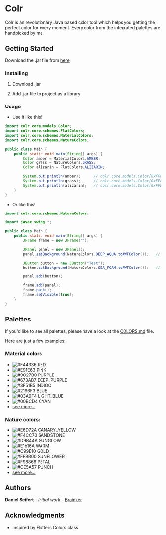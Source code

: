 # Colr

Colr is an revolutionary Java based color tool which helps you getting the perfect color for every moment.
Every color from the integrated palettes are handpicked by me.

## Getting Started

Download the .jar file from [here](https://github.com/Brainker/colr/raw/master/artifacts/colr.jar)

### Installing

01. Download .jar

02. Add .jar file to project as a library


### Usage
- Use it like this!

```java
import colr.core.models.Color;
import colr.core.schemes.FlatColors;
import colr.core.schemes.MaterialColors;
import colr.core.schemes.NatureColors;

public class Main {
    public static void main(String[] args) {
        Color amber = MaterialColors.AMBER;
        Color grass = NatureColors.GRASS;
        Color alizarin = FlatColors.ALIZARIN;

        System.out.println(amber);      // colr.core.models.Color[0xFFFFC107]
        System.out.println(grass);      // colr.core.models.Color[0xFF486B00]
        System.out.println(alizarin);   // colr.core.models.Color[0xFFE74C3C]
    }
}
```
- Or like this!

```java
import colr.core.schemes.NatureColors;

import javax.swing.*;

public class Main {
    public static void main(String[] args) {
        JFrame frame = new JFrame("");

        JPanel panel = new JPanel();
        panel.setBackground(NatureColors.DEEP_AQUA.toAWTColor());   // sets the background to NatureColors.DEEP_AQUA

        JButton button = new JButton("Test");
        button.setBackground(NatureColors.SEA_FOAM.toAWTColor());   // sets the background to NatureColors.SEA_FOAM

        panel.add(button);

        frame.add(panel);
        frame.pack();
        frame.setVisible(true);
    }
}

```

## Palettes

If you'd like to see all palettes, please have a look at the [COLORS.md](COLORS.md) file.

Here are just a few examples:

### Material colors

- ![#F44336](https://placehold.it/20/f44336/000000?text=+) RED
- ![#E91E63](https://placehold.it/20/E91E63/000000?text=+) PINK       
- ![#9C27B0](https://placehold.it/20/9C27B0/000000?text=+) PURPLE     
- ![#673AB7](https://placehold.it/20/673AB7/000000?text=+) DEEP_PURPLE
- ![#3F51B5](https://placehold.it/20/3F51B5/000000?text=+) INDIGO     
- ![#2196F3](https://placehold.it/20/2196F3/000000?text=+) BLUE       
- ![#03A9F4](https://placehold.it/20/03A9F4/000000?text=+) LIGHT_BLUE 
- ![#00BCD4](https://placehold.it/20/00BCD4/000000?text=+) CYAN       
- [see more...](COLORS.md)

### Nature colors:

- ![#E6D72A](https://placehold.it/20/E6D72A/000000?text=+) CANARY_YELLOW
- ![#F4CC70](https://placehold.it/20/F4CC70/000000?text=+) SANDSTONE
- ![#D9B44A](https://placehold.it/20/D9B44A/000000?text=+) SUNGLOW
- ![#E1b16A](https://placehold.it/20/E1b16A/000000?text=+) WARM
- ![#C99E10](https://placehold.it/20/C99E10/000000?text=+) GOLD
- ![#FFBB00](https://placehold.it/20/FFBB00/000000?text=+) SUNFLOWER
- ![#F98866](https://placehold.it/20/F98866/000000?text=+) PETAL
- ![#CE5A57](https://placehold.it/20/CE5A57/000000?text=+) PUNCH
- [see more...](COLORS.md)

## Authors

**Daniel Seifert** - *Initial work* - [Brainker](https://github.com/Brainker)

## Acknowledgments

* Inspired by Flutters Colors class
